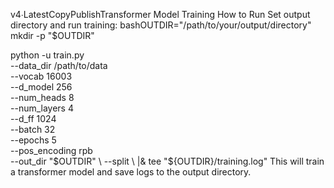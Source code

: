 v4∙LatestCopyPublishTransformer Model Training
How to Run
Set output directory and run training:
bashOUTDIR="/path/to/your/output/directory"
mkdir -p "$OUTDIR"

python -u train.py \
  --data_dir /path/to/data \
  --vocab 16003 \
  --d_model 256 \
  --num_heads 8 \
  --num_layers 4 \
  --d_ff 1024 \
  --batch 32 \
  --epochs 5 \
  --pos_encoding rpb \
  --out_dir "$OUTDIR" \
  --split \
  |& tee "${OUTDIR}/training.log"
This will train a transformer model and save logs to the output directory.
